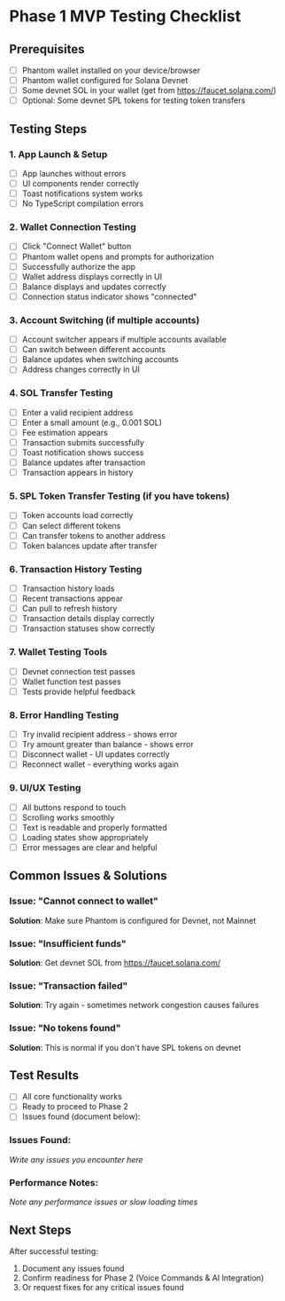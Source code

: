 # Phase 1 MVP Testing Checklist

## Prerequisites
- [ ] Phantom wallet installed on your device/browser
- [ ] Phantom wallet configured for Solana Devnet
- [ ] Some devnet SOL in your wallet (get from https://faucet.solana.com/)
- [ ] Optional: Some devnet SPL tokens for testing token transfers

## Testing Steps

### 1. App Launch & Setup
- [ ] App launches without errors
- [ ] UI components render correctly
- [ ] Toast notifications system works
- [ ] No TypeScript compilation errors

### 2. Wallet Connection Testing
- [ ] Click "Connect Wallet" button
- [ ] Phantom wallet opens and prompts for authorization
- [ ] Successfully authorize the app
- [ ] Wallet address displays correctly in UI
- [ ] Balance displays and updates correctly
- [ ] Connection status indicator shows "connected"

### 3. Account Switching (if multiple accounts)
- [ ] Account switcher appears if multiple accounts available
- [ ] Can switch between different accounts
- [ ] Balance updates when switching accounts
- [ ] Address changes correctly in UI

### 4. SOL Transfer Testing
- [ ] Enter a valid recipient address
- [ ] Enter a small amount (e.g., 0.001 SOL)
- [ ] Fee estimation appears
- [ ] Transaction submits successfully
- [ ] Toast notification shows success
- [ ] Balance updates after transaction
- [ ] Transaction appears in history

### 5. SPL Token Transfer Testing (if you have tokens)
- [ ] Token accounts load correctly
- [ ] Can select different tokens
- [ ] Can transfer tokens to another address
- [ ] Token balances update after transfer

### 6. Transaction History Testing
- [ ] Transaction history loads
- [ ] Recent transactions appear
- [ ] Can pull to refresh history
- [ ] Transaction details display correctly
- [ ] Transaction statuses show correctly

### 7. Wallet Testing Tools
- [ ] Devnet connection test passes
- [ ] Wallet function test passes
- [ ] Tests provide helpful feedback

### 8. Error Handling Testing
- [ ] Try invalid recipient address - shows error
- [ ] Try amount greater than balance - shows error
- [ ] Disconnect wallet - UI updates correctly
- [ ] Reconnect wallet - everything works again

### 9. UI/UX Testing
- [ ] All buttons respond to touch
- [ ] Scrolling works smoothly
- [ ] Text is readable and properly formatted
- [ ] Loading states show appropriately
- [ ] Error messages are clear and helpful

## Common Issues & Solutions

### Issue: "Cannot connect to wallet"
**Solution**: Make sure Phantom is configured for Devnet, not Mainnet

### Issue: "Insufficient funds"
**Solution**: Get devnet SOL from https://faucet.solana.com/

### Issue: "Transaction failed"
**Solution**: Try again - sometimes network congestion causes failures

### Issue: "No tokens found"
**Solution**: This is normal if you don't have SPL tokens on devnet

## Test Results
- [ ] All core functionality works
- [ ] Ready to proceed to Phase 2
- [ ] Issues found (document below):

### Issues Found:
_Write any issues you encounter here_

### Performance Notes:
_Note any performance issues or slow loading times_

## Next Steps
After successful testing:
1. Document any issues found
2. Confirm readiness for Phase 2 (Voice Commands & AI Integration)
3. Or request fixes for any critical issues found
